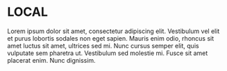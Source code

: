 # LOCAL

Lorem ipsum dolor sit amet, consectetur adipiscing elit. Vestibulum vel elit et purus lobortis sodales non eget sapien. Mauris enim odio, rhoncus sit amet luctus sit amet, ultrices sed mi. Nunc cursus semper elit, quis vulputate sem pharetra ut. Vestibulum sed molestie mi. Fusce sit amet placerat enim. Nunc dignissim.
